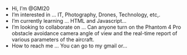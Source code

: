 - Hi, I’m @GMI20
- I’m interested in ... IT, Photography, Drones, Technology, etc,.
- I’m currently learning ... HTML and Javascript...
- I’m looking to collaborate on ... Can anyone turn on the Phantom 4 Pro obstacle avoidance camera angle of view and the real-time report of various parameters of the aircraft.   
- How to reach me ... You can go to my gmail or...

<!--- 
GMI20/GMI20 is a ✨ special ✨ repository because its `README.md` (this file) appears on your GitHub profile.
You can click the Preview link to take a look at your changes.
--->
